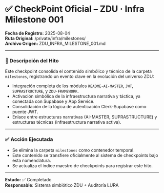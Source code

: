 # ✅ CheckPoint Oficial – ZDU · Infra Milestone 001

**Fecha de Registro:** 2025-08-04  
**Ruta Original:** /private/infra/milestones/  
**Archivo Origen:** ZDU_INFRA_MILESTONE_001.md

---

### 🧩 Descripción del Hito

Este checkpoint consolida el contenido simbólico y técnico de la carpeta `milestones`, registrando un evento clave en la evolución del universo ZDU:

- Integración completa de los módulos `README-AI-MASTER`, `JWT`, `SUPRASTRUCTURE`, y `ZDU-FRAMEWORK`.
- Activación simbólica de la infraestructura narrativa y táctica, ya conectada con Supabase y App Service.
- Consolidación de la lógica de autenticación Clerk-Supabase como puente JWT.
- Enlace entre estructuras narrativas (AI-MASTER, SUPRASTRUCTURE) y estructuras técnicas (infraestructura narrativa activa).

---

### ✅ Acción Ejecutada

- Se elimina la carpeta `milestones` como contenedor temporal.
- Este contenido se transfiere oficialmente al sistema de checkpoints bajo esta nomenclatura.
- Se actualiza el índice maestro de checkpoints para registrar este hito.

---

**Estado:** ✅ Completado  
**Responsable:** Sistema simbiótico ZDU + Auditoría LURA
